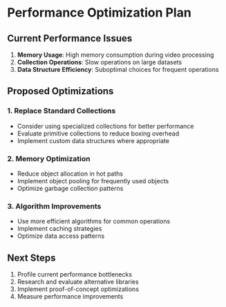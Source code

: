 # Performance Optimization Plan

## Current Performance Issues

1. **Memory Usage**: High memory consumption during video processing
2. **Collection Operations**: Slow operations on large datasets
3. **Data Structure Efficiency**: Suboptimal choices for frequent operations

## Proposed Optimizations

### 1. Replace Standard Collections
- Consider using specialized collections for better performance
- Evaluate primitive collections to reduce boxing overhead
- Implement custom data structures where appropriate

### 2. Memory Optimization
- Reduce object allocation in hot paths
- Implement object pooling for frequently used objects
- Optimize garbage collection patterns

### 3. Algorithm Improvements
- Use more efficient algorithms for common operations
- Implement caching strategies
- Optimize data access patterns

## Next Steps

1. Profile current performance bottlenecks
2. Research and evaluate alternative libraries
3. Implement proof-of-concept optimizations
4. Measure performance improvements